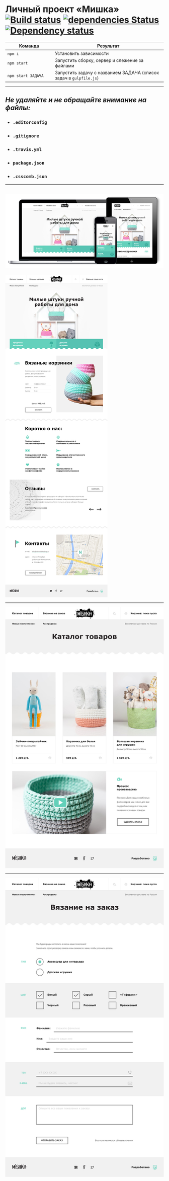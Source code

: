 # Личный проект «Мишка» [![Build status][travis-image]][travis-url] [![dependencies Status](https://david-dm.org/webistomin/mishka-adaptive/status.svg)](https://david-dm.org/webistomin/mishka-adaptive) [![Dependency status][dependency-image]][dependency-url] 

<table>
  <thead>
    <tr>
      <th>Команда</th>
      <th>Результат</th>
    </tr>
  </thead>
  <tbody>
    <tr>
      <td width="30%"><code>npm i</code></td>
      <td>Установить зависимости</td>
    </tr>
    <tr>
      <td><code>npm start</code></td>
      <td>Запустить сборку, сервер и слежение за файлами</td>
    </tr>
    <tr>
      <td><code>npm start ЗАДАЧА</code></td>
      <td>Запустить задачу с названием ЗАДАЧА (список задач в <code>gulpfile.js</code>)</td>
    </tr>
  </tbody>
</table>

---

## _Не удаляйте и не обращайте внимание на файлы:_
*	### `.editorconfig`
*	### `.gitignore`
*	### `.travis.yml`
*	### `package.json`
*	### `.csscomb.json`
---

![alt text](src/mockup/mishka@1x.jpg)
---

![alt text](src/mockup/mishka-index-desktop.jpg)


---
![alt text](src/mockup/mishka-catalog-desktop.jpg)


---
![alt text](src/mockup/mishka-form-desktop.jpg)




[travis-image]: https://travis-ci.org/webistomin/mishka-adaptive.svg?branch=master
[travis-url]: https://travis-ci.org/webistomin/mishka-adaptive
[dependency-image]: https://david-dm.org/webistomin/mishka-adaptive/dev-status.svg
[dependency-url]: https://david-dm.org/webistomin/mishka-adaptive
